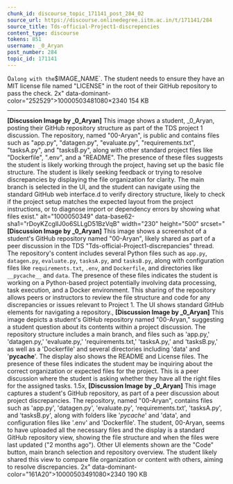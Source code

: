 ```yaml
---
chunk_id: discourse_topic_171141_post_284_02
source_url: https://discourse.onlinedegree.iitm.ac.in/t/171141/284
source_title: Tds-official-Project1-discrepencies
content_type: discourse
tokens: 851
username: _0_Aryan
post_number: 284
topic_id: 171141
---
```


0` along with the `$IMAGE_NAME`. The student needs to ensure they have an MIT license file named "LICENSE" in the root of their GitHub repository to pass the check. 2x" data-dominant-color="252529">10000503481080×2340 154 KB

---

**[Discussion Image by _0_Aryan]** This image shows a student, _0_Aryan, posting their GitHub repository structure as part of the TDS project 1 discussion. The repository, named "00-Aryan", is public and contains files such as "app.py", "datagen.py", "evaluate.py", "requirements.txt", "tasksA.py", and "tasksB.py", along with other standard project files like "Dockerfile", ".env", and a "README". The presence of these files suggests the student is likely working through the project, having set up the basic file structure. The student is likely seeking feedback or trying to resolve discrepancies by displaying the file organization for clarity. The main branch is selected in the UI, and the student can navigate using the standard GitHub web interface.d to verify directory structure, likely to check if the project setup matches the expected layout from the project instructions, or to diagnose import or dependency errors by showing what files exist." alt="1000050349" data-base62-sha1="rDoyKZcglIJ0o6SLLgD51BzVqB" width="230" height="500" srcset="**[Discussion Image by _0_Aryan]** This image shows a screenshot of a student's GitHub repository named "00-Aryan", likely shared as part of a peer discussion in the TDS "Tds-official-Project1-discrepancies" thread. The repository's content includes several Python files such as `app.py`, `datagen.py`, `evaluate.py`, `tasksA.py`, and `tasksB.py`, along with configuration files like `requirements.txt`, `.env`, and `Dockerfile`, and directories like `__pycache__` and `data`. The presence of these files indicates the student is working on a Python-based project potentially involving data processing, task execution, and a Docker environment. This sharing of the repository allows peers or instructors to review the file structure and code for any discrepancies or issues relevant to Project 1. The UI shows standard GitHub elements for navigating a repository., **[Discussion Image by _0_Aryan]** This image depicts a student's GitHub repository named "00-Aryan," suggesting a student question about its contents within a project discussion. The repository structure includes a main branch, and files such as 'app.py,' 'datagen.py,' 'evaluate.py,' 'requirements.txt,' 'tasksA.py,' and 'tasksB.py,' as well as a 'Dockerfile' and several directories including 'data' and '__pycache__'. The display also shows the README and License files. The presence of these files indicates the student may be inquiring about the correct organization or expected files for the project. This is a peer discussion where the student is asking whether they have all the right files for the assigned tasks. 1.5x, **[Discussion Image by _0_Aryan]** This image captures a student's GitHub repository, as part of a peer discussion about project discrepancies. The repository, named "00-Aryan", contains files such as 'app.py', 'datagen.py', 'evaluate.py', 'requirements.txt', 'tasksA.py', and 'tasksB.py', along with folders like '_pycache_' and 'data', and configuration files like '.env' and 'Dockerfile'. The student, 00-Aryan, seems to have uploaded all the necessary files and the display is a standard GitHub repository view, showing the file structure and when the files were last updated ("2 months ago"). Other UI elements shown are the "Code" button, main branch selection and repository overview. The student likely shared this view to compare file organization or content with others, aiming to resolve discrepancies. 2x" data-dominant-color="161A20">10000503491080×2340 190 KB

